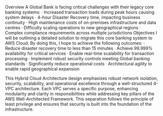 Overview
A Global Bank is facing critical challenges with their legacy core banking systems:
· Increased transaction loads during peak hours causing system delays
· 4-hour Disaster Recovery time, impacting business continuity
· High maintenance costs of on-premises infrastructure and data centres
· Difficulty scaling operations to new geographical regions
· Complex compliance requirements across multiple jurisdictions
Objectives
I will be outlining a detailed solution to migrate this core banking system to AWS Cloud. By doing this, I hope to achieve the following outcomes:
· Reduce disaster recovery time to less than 15 minutes
· Achieve 99.999% availability for critical services
· Enable real-time scalability for transaction processing
· Implement robust security controls meeting Global banking standards
· Significantly reduce operational costs
· Architectural agility to enable rapid geographical expansion

This Hybrid Cloud Architecture design emphasises robust network isolation, security, scalability, and operational excellence through a well-structured 4-VPC architecture. 
Each VPC serves a specific purpose, enhancing modularity and clarity in responsibilities while addressing key pillars of the AWS Well-Architected Framework. 
This separation follows the principle of least privilege and ensures that security is built into the foundation of the infrastructure.
